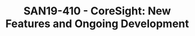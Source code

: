 ---
categories:
- san19
description: This presentation will start by going over the latest features that have
  been added to the CoreSight subsystem in the last 6 <br /> months. <br /> <br />
  From there we will provide a brief recap of the hardware capabilities of the CoreSight
  Embedded Cross Trigger infrastructure and introduce the newly created Cross Trigger
  Interface (CTI) driver and programming API. We will also provide some use cases
  and programming examples.<br /> <br /> Lastly we will present an outline of the
  proposed CoreSight Complex Configuration framework, a set of tools and driver updates
  to allow users to extract the full capabilities out of CoreSight infrastructure
  with a simple client interface.
image:
  featured: 'true'
  path: /assets/images/featured-images/san19/SAN19-410.png
session_attendee_num: '5'
session_id: SAN19-410
session_room: Sunset IV (Session 2)
session_slot:
  end_time: '2019-09-26 11:50:00'
  start_time: '2019-09-26 11:00:00'
session_speakers:
- speaker_bio: Mathieu Poirier has been part of the Linaro organisation since its
    inception in 2010. From there he has helped members with upstreaming, worked on
    the android open source project, addressed issues in the kernels deadline scheduler
    and worked on the CoreSight subsystem that he currently maintains. <br /> <br
    /> Mike Leach has nearly 20 years experience working at ARM, specialising in debug
    tools and architecture, collaborating with the ARM hardware designers providing
    a software perspective on the latest technologies. He is currently working as
    a Linaro assignee on linux drivers for CoreSight and an open source decoder -
    OpenCSD. Previous tasks include interfacing debug tools to RTL simulation & developing
    low level tools for prototype hardware bring up.
  speaker_company: Linaro
  speaker_image: /assets/images/speakers/san19/mathieu-poirier.jpg
  speaker_location: ''
  speaker_name: Mathieu Poirier
  speaker_position: Kernel developer
  speaker_username: mathieu.poirier
- speaker_bio: Specialist in ARM debug tools and Architecture. Worked on tools from
    early v5 cores to the latest technology. Currently working as assignee with Linaro
    on CoreSight kernel drivers and OpenCSD trace decode
  speaker_company: ARM
  speaker_image: /assets/images/speakers/san19/mike-leach.jpg
  speaker_location: Manchester
  speaker_name: Mike Leach
  speaker_position: Principal Engineer, ARM Ltd
  speaker_username: mike.leach
- speaker_bio: ''
  speaker_company: ARM
  speaker_image: /assets/images/speakers/placeholder.jpg
  speaker_location: ''
  speaker_name: Mike Leach
  speaker_position: Principal Engineer
  speaker_username: mike.leach1
session_track: Linux Kernel
tag: session
tags:
- Linux Kernel
- ' Tools'
title: 'SAN19-410 - CoreSight: New Features and Ongoing Development'
---
